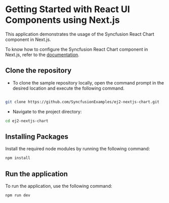 # Getting Started with React UI Components using Next.js

This application demonstrates the usage of the Syncfusion React Chart component in Next.js.

To know how to configure the Syncfusion React Chart component in Next.js, refer to the [documentation](https://ej2.syncfusion.com/react/documentation/chart/nextjs-getting-started).

## Clone the repository

* To clone the sample repository locally, open the command prompt in the desired location and execute the following command.

```sh

git clone https://github.com/SyncfusionExamples/ej2-nextjs-chart.git

```

* Navigate to the project directory:

```sh
cd ej2-nextjs-chart
```

## Installing Packages

Install the required node modules by running the following command:

```sh
npm install
```

## Run the application

To run the application, use the following command:

```bash
npm run dev
```